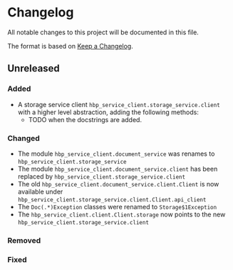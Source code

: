 # Changelog
All notable changes to this project will be documented in this file.

The format is based on [Keep a Changelog](http://keepachangelog.com/en/1.0.0/).

## Unreleased

### Added

 * A storage service client `hbp_service_client.storage_service.client` with a higher level abstraction, adding the following methods:
   * TODO when the docstrings are added.

### Changed
 * The module `hbp_service_client.document_service` was renames to `hbp_service_client.storage_service`
 * The module `hbp_service_client.document_service.client` has been replaced by `hbp_service_client.storage_service.client`
 * The old `hbp_service_client.document_service.client.Client` is now available under `hbp_service_client.storage_service.client.Client.api_client`
 * The `Doc(.*)Exception` classes were renamed to `Storage$1Exception`
 * The `hbp_service_client.client.Client.storage` now points to the new `hbp_service_client.storage_service.client`

### Removed

### Fixed
